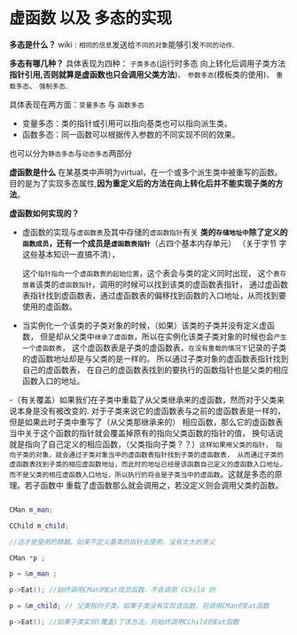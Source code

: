# 虚函数 以及 多态的实现

**多态是什么？**
wiki : `相同的信息`发送给`不同的对象`能够引发`不同的动作`.

**多态有哪几种？**
具体表现为四种：
`子类多态`(运行时多态 向上转化后调用子类方法 **指针引用,否则就算是虚函数也只会调用父类方法**)、
`参数多态`(模板类的使用)、
`重载多态`、
`强制多态`.

具体表现在两方面：`变量多态` 与 `函数多态`
- 变量多态：类的指针或引用可以指向基类也可以指向派生类。
- 函数多态：同一函数可以根据传入参数的不同实现不同的效果。

也可以分为`静态多态`与`动态多态`两部分


**虚函数是什么**
在某基类中声明为virtual，在一个或多个派生类中被重写的函数。目的是为了实现多态属性,**因为重定义后的方法在向上转化后并不能实现子类的方法**。


**虚函数如何实现的？**

- 虚函数的实现与`虚函数表`及其中存储的`虚函数指针`有关
  **类的`存储地址中`除了定义的`函数成员`，还有一个成员是`虚函数表指针`**（占四个基本内存单元） （关于字节 字这些基本知识一直搞不清），
  
  这个`指针指向`一个`虚函数表的起始位置`，这个表会与类的定义同时出现，
  这个`表存放着`该类的`虚函数指针`，调用的时候可以找到该类的虚函数表指针，
  通过虚函数表指针找到虚函数表，通过虚函数表的偏移找到函数的入口地址，从而找到要使用的虚函数。

- 当实例化一个该类的子类对象的时候，（如果）该类的子类并没有定义虚函数，
  但是却从父类中`继承了虚函数`，所以在实例化该类子类对象的时候也会`产生一个虚函数表`，
  这个虚函数表是子类的虚函数表，`在没有重载的情况下`记录的子类的虚函数地址却是与父类的是一样的。
  所以通过子类对象的虚函数表指针找到自己的虚函数表，
  在自己的虚函数表找到的要执行的函数指针也是父类的相应函数入口的地址。

-（有关覆盖）如果我们在子类中重载了从父类继承来的虚函数，然而对于父类来说本身是没有被改变的.
  对于子类来说它的虚函数表与之前的虚函数表是一样的，但是如果此时子类中重写了（从父类那继承来的）
  相应函数，那么它的虚函数表当中关于这个函数的指针就会覆盖掉原有的指向父类函数的指针的值，
  换句话说就是指向了自己定义的相应函数，（父类指向子类？？）`这样如果用父类的指针，
  指向子类的对象，就会通过子类对象当中的虚函数表指针找到子类的虚函数表，
  从而通过子类的虚函数表找到子类的相应虚函数地址，而此时的地址已经是该函数自己定义的虚函数入口地址，
  而不是父类的相应虚函数入口地址，所以执行的将会是子类当中的虚函数`。这就是多态的原理。若子函数中
  重载了虚函数那么就会调用之，若没定义则会调用父类的函数。

```c++

CMan m_man;

CChild m_child;

//这才是使用的精髓，如果不定义基类的指针去使用，没有太大的意义

CMan *p ;

p = &m_man ;

p->Eat(); //始终调用CMan的Eat成员函数，不会调用 CChild 的

p = &m_child; // 父类指向子类，如果子类没有实现该函数，则调用CMan的Eat函数

p->Eat(); //如果子类实现(覆盖)了该方法，则始终调用CChild的Eat函数

```
